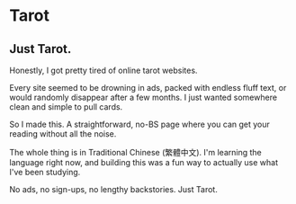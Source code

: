 # Tarot

## Just Tarot.

Honestly, I got pretty tired of online tarot websites.

Every site seemed to be drowning in ads, packed with endless fluff text, or would randomly disappear after a few months. I just wanted somewhere clean and simple to pull cards.

So I made this. A straightforward, no-BS page where you can get your reading without all the noise.

The whole thing is in Traditional Chinese (繁體中文). I'm learning the language right now, and building this was a fun way to actually use what I've been studying.

No ads, no sign-ups, no lengthy backstories. Just Tarot.
